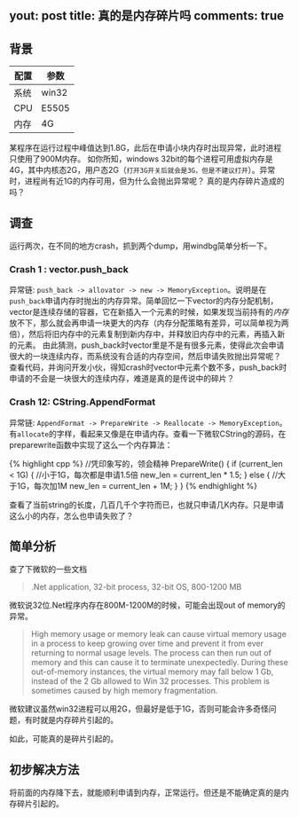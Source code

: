 yout: post
title: 真的是内存碎片吗
comments: true
---


## 背景 


| 配置        | 参数           |
| ------------- |-------------|
| 系统      | win32 |
| CPU      | E5505      |
| 内存      | 4G      |


某程序在运行过程中峰值达到1.8G，此后在申请小块内存时出现异常，此时进程只使用了900M内存。
如你所知，windows 32bit的每个进程可用虚拟内存是4G，其中内核态2G，用户态2G（`打开3G开关后就会是3G，但是不建议打开`）。异常时，进程尚有近1G的内存可用，但为什么会抛出异常呢？
真的是内存碎片造成的吗？


## 调查


运行两次，在不同的地方crash，抓到两个dump，用windbg简单分析一下。

### Crash 1 : vector.push_back

异常链:  `push_back -> allovator -> new -> MemoryException`。说明是在`push_back`申请内存时抛出的内存异常。简单回忆一下vector的内存分配机制，vector是连续存储的容器，它在新插入一个元素的时候，如果发现当前持有的*内存*放不下，那么就会再申请一块更大的内存（内存分配策略有差异，可以简单视为两倍），然后将旧内存中的元素复制到新内存中，并释放旧内存中的元素，再插入新的元素。
由此猜测，push_back时vector里是不是有很多元素，使得此次会申请很大的一块连续内存，而系统没有合适的内存空间，然后申请失败抛出异常呢？
查看代码，并询问开发小伙，得知crash时vector中元素个数不多，push_back时申请的不会是一块很大的连续内存，难道是真的是传说中的碎片？


### Crash 12: CString.AppendFormat


异常链:  `AppendFormat -> PrepareWrite -> Reallocate -> MemoryException`。
有`allocate`的字样，看起来又像是在申请内存。查看一下微软CString的源码，在preparewrite函数中实现了这么一个内存算法：

{% highlight cpp %}
//凭印象写的，领会精神
PrepareWrite()
{
	if (current_len < 1G)
	{
		//小于1G，每次都是申请1.5倍
		new_len = current_len * 1.5;
	}
	else
	{
		//大于1G，每次加1M
		new_len = current_len + 1M;
	}
}
{% endhighlight %}


查看了当前string的长度，几百几千个字符而已，也就只申请几K内存。只是申请这么小的内存，怎么也申请失败了？


## 简单分析

查了下微软的一些文档

> .Net application, 32-bit process, 32-bit OS, 800-1200 MB

微软说32位.Net程序内存在800M-1200M的时候，可能会出现out of memory的异常。

> High memory usage or memory leak can cause virtual memory usage in a process to keep growing over time and prevent it from ever returning to normal usage levels. The process can then run out of memory and this can cause it to terminate unexpectedly. During these out-of-memory instances, the virtual memory may fall below 1 Gb, instead of the 2 Gb allowed to Win 32 processes. This problem is sometimes caused by high memory fragmentation.

微软建议虽然win32进程可以用2G，但最好是低于1G，否则可能会许多奇怪问题，有时就是内存碎片引起的。

如此，可能真的是碎片引起的。


## 初步解决方法

将前面的内存降下去，就能顺利申请到内存，正常运行。但还是不能确定真的是内存碎片引起的。

